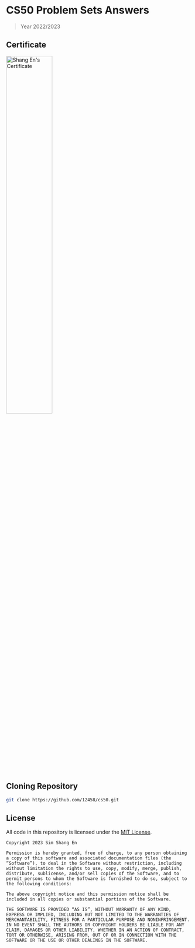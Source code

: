 # CS50 Problem Sets Answers

> Year 2022/2023

## Certificate

<img src="https://certificates.cs50.io/e709df56-f248-4b6c-9f2f-209dabb8d75d.png?size=A4" alt="Shang En's Certificate" width="50%"/>

## Cloning Repository

```sh
git clone https://github.com/12458/cs50.git
```

## License

All code in this repository is licensed under the [MIT License](https://github.com/12458/cs50/blob/master/LICENSE).

```
Copyright 2023 Sim Shang En

Permission is hereby granted, free of charge, to any person obtaining a copy of this software and associated documentation files (the “Software”), to deal in the Software without restriction, including without limitation the rights to use, copy, modify, merge, publish, distribute, sublicense, and/or sell copies of the Software, and to permit persons to whom the Software is furnished to do so, subject to the following conditions:

The above copyright notice and this permission notice shall be included in all copies or substantial portions of the Software.

THE SOFTWARE IS PROVIDED “AS IS”, WITHOUT WARRANTY OF ANY KIND, EXPRESS OR IMPLIED, INCLUDING BUT NOT LIMITED TO THE WARRANTIES OF MERCHANTABILITY, FITNESS FOR A PARTICULAR PURPOSE AND NONINFRINGEMENT. IN NO EVENT SHALL THE AUTHORS OR COPYRIGHT HOLDERS BE LIABLE FOR ANY CLAIM, DAMAGES OR OTHER LIABILITY, WHETHER IN AN ACTION OF CONTRACT, TORT OR OTHERWISE, ARISING FROM, OUT OF OR IN CONNECTION WITH THE SOFTWARE OR THE USE OR OTHER DEALINGS IN THE SOFTWARE.
```
